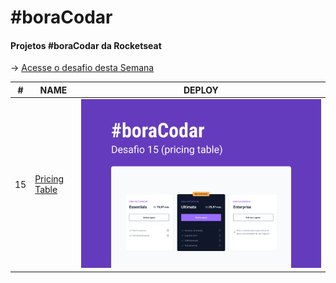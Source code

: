 # #boraCodar

#### Projetos #boraCodar da Rocketseat
-> [Acesse o desafio desta Semana](https://boracodar.dev)

| # | NAME | DEPLOY |
|---|------|---------|
| 15 | [Pricing Table](./15) | [<img src="./15/.github/preview.jpg" alt="pricing-table">]()
